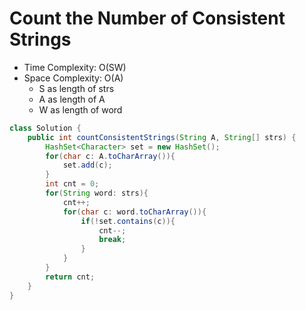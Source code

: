 # Count the Number of Consistent Strings

- Time Complexity: O(SW)
- Space Complexity: O(A)
  - S as length of strs
  - A as length of A
  - W as length of word

```java
class Solution {
    public int countConsistentStrings(String A, String[] strs) {
        HashSet<Character> set = new HashSet();
        for(char c: A.toCharArray()){
            set.add(c);
        }
        int cnt = 0;
        for(String word: strs){
            cnt++;
            for(char c: word.toCharArray()){
                if(!set.contains(c)){
                    cnt--;
                    break;
                }
            }
        }
        return cnt;
    }
}
```
